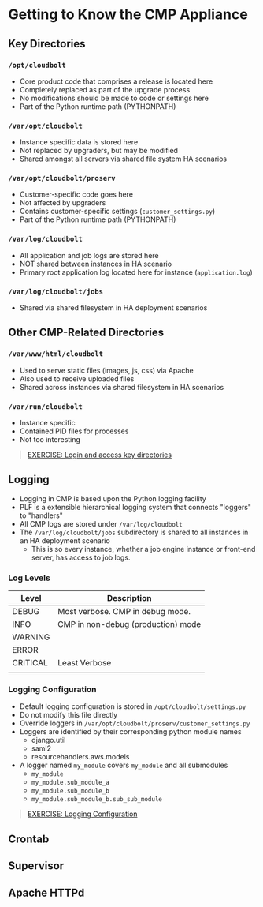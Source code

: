 # Getting to Know the CMP Appliance


## Key Directories

### `/opt/cloudbolt`
* Core product code that comprises a release is located here
* Completely replaced as part of the upgrade process
* No modifications should be made to code or settings here
* Part of the Python runtime path (PYTHONPATH)

### `/var/opt/cloudbolt`
* Instance specific data is stored here
* Not replaced by upgraders, but may be modified
* Shared amongst all servers via shared file system HA scenarios

### `/var/opt/cloudbolt/proserv`
* Customer-specific code goes here
* Not affected by upgraders
* Contains customer-specific settings (`customer_settings.py`)
* Part of the Python runtime path (PYTHONPATH)

### `/var/log/cloudbolt`
* All application and job logs are stored here
* NOT shared between instances in HA scenario
* Primary root application log located here for instance (`application.log`)

### `/var/log/cloudbolt/jobs`
* Shared via shared filesystem in HA deployment scenarios

## Other CMP-Related Directories

### `/var/www/html/cloudbolt`
* Used to serve static files (images, js, css) via Apache
* Also used to receive uploaded files
* Shared across instances via shared filesystem in HA scenarios

### `/var/run/cloudbolt`
* Instance specific
* Contained PID files for processes
* Not too interesting

> [EXERCISE: Login and access key directories](../exercises/directories.md)

## Logging

* Logging in CMP is based upon the Python logging facility
* PLF is a extensible hierarchical logging system that connects "loggers" to "handlers"
* All CMP logs are stored under `/var/log/cloudbolt`
* The `/var/log/cloudbolt/jobs` subdirectory is shared to all instances in an HA deployment scenario
    * This is so every instance, whether a job engine instance or front-end server, has access to job logs.

### Log Levels

| Level  | Description                        |
|------- |---------------                     |
|DEBUG   |Most verbose. CMP in debug mode.    |
|INFO    | CMP in non-debug (production) mode |
|WARNING |                                    |
|ERROR   |                                    |
|CRITICAL|Least Verbose                       |
|        |                                    |

### Logging Configuration

* Default logging configuration is stored in `/opt/cloudbolt/settings.py`
* Do not modify this file directly
* Override loggers in `/var/opt/cloudbolt/proserv/customer_settings.py`
* Loggers are identified by their corresponding python module names
  * django.util
  * saml2
  * resourcehandlers.aws.models
* A logger named `my_module` covers `my_module` and all submodules
  * `my_module`
  * `my_module.sub_module_a`
  * `my_module.sub_module_b`
  * `my_module.sub_module_b.sub_sub_module`
 

> [EXERCISE: Logging Configuration](../exercises/logging.md)


## Crontab

## Supervisor

## Apache HTTPd


